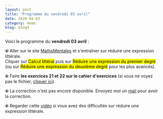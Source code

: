 ```yaml
---
layout: post
title: "Programme du vendredi 03 avril"
date: 2020-04-03
category: 4eme
blog: blog4
---
```


Voici le programme du <b>vendredi 03 avril</b> :

⦿ Aller sur le site <a href="http://mathsmentales.net/">MathsMentales</a> et s'entraîner sur réduire une expression littérale.
<br>
Cliquer sur <mark>Calcul littéral</mark> puis sur <mark>Réduire une expression du premier degré</mark> (ou sur <mark>Réduire une expression du deuxième degré</mark> pour les plus avancés).

⦿ Faire <b>les exercices 21 et 22 sur le cahier d'exercices</b> (si vous ne voyez pas le fichier, <a href="/exercices/4eme/4eme_exercices_vendredi_03_avril_2020.pdf">cliquer ici</a>). 

<object data="/exercices/4eme/4eme_exercices_vendredi_03_avril_2020.pdf" width="100%" height="500" type='application/pdf'></object>

⦿ La correction n'est pas encore disponible. Envoyez moi un <a href="mailto:benjamindang2015@gmail.com">mail</a> pour avoir la correction.

⦿ Regarder cette <a class="video" href="https://youtu.be/qEUb4IU-HiY">vidéo</a> si vous avez des difficultés sur réduire une expression littérale.
